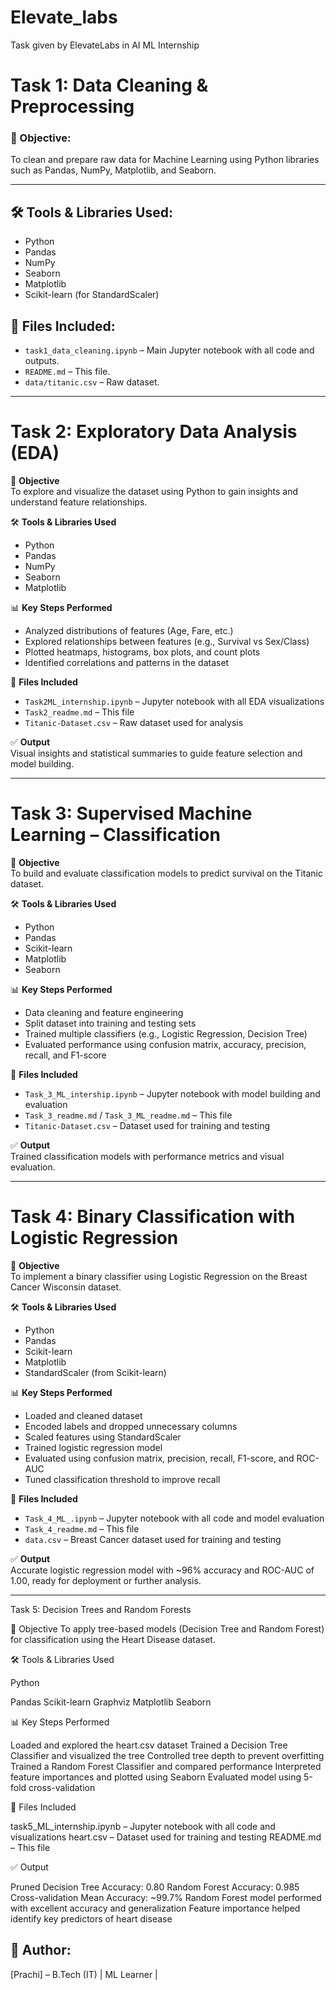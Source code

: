 # Elevate_labs
Task  given by ElevateLabs in AI ML Internship

# Task 1: Data Cleaning & Preprocessing

### 🎯 Objective:
To clean and prepare raw data for Machine Learning using Python libraries such as Pandas, NumPy, Matplotlib, and Seaborn.

---

## 🛠️ Tools & Libraries Used:
- Python
- Pandas
- NumPy
- Seaborn
- Matplotlib
- Scikit-learn (for StandardScaler)

## 📁 Files Included:
- `task1_data_cleaning.ipynb` – Main Jupyter notebook with all code and outputs.
- `README.md` – This file.
- `data/titanic.csv` – Raw dataset.

---------------------------------------------------------------------------------------------------------------------------------------------------------------------------------------------------

# Task 2: Exploratory Data Analysis (EDA)

🎯 **Objective**  
To explore and visualize the dataset using Python to gain insights and understand feature relationships.

🛠️ **Tools & Libraries Used**
- Python
- Pandas
- NumPy
- Seaborn
- Matplotlib

📊 **Key Steps Performed**
- Analyzed distributions of features (Age, Fare, etc.)
- Explored relationships between features (e.g., Survival vs Sex/Class)
- Plotted heatmaps, histograms, box plots, and count plots
- Identified correlations and patterns in the dataset

📁 **Files Included**
- `Task2ML_internship.ipynb` – Jupyter notebook with all EDA visualizations
- `Task2_readme.md` – This file
- `Titanic-Dataset.csv` – Raw dataset used for analysis

✅ **Output**  
Visual insights and statistical summaries to guide feature selection and model building.


--------------------------------------------------------------------------------------------------------------------------------------------------------------------------------------------------


# Task 3: Supervised Machine Learning – Classification

🎯 **Objective**  
To build and evaluate classification models to predict survival on the Titanic dataset.

🛠️ **Tools & Libraries Used**
- Python
- Pandas
- Scikit-learn
- Matplotlib
- Seaborn

📊 **Key Steps Performed**
- Data cleaning and feature engineering
- Split dataset into training and testing sets
- Trained multiple classifiers (e.g., Logistic Regression, Decision Tree)
- Evaluated performance using confusion matrix, accuracy, precision, recall, and F1-score

📁 **Files Included**
- `Task_3_ML_intership.ipynb` – Jupyter notebook with model building and evaluation
- `Task_3_readme.md` / `Task_3_ML_readme.md` – This file
- `Titanic-Dataset.csv` – Dataset used for training and testing

✅ **Output**  
Trained classification models with performance metrics and visual evaluation.


--------------------------------------------------------------------------------------------------------------------------------------------------------------------------------------------------


# Task 4: Binary Classification with Logistic Regression

🎯 **Objective**  
To implement a binary classifier using Logistic Regression on the Breast Cancer Wisconsin dataset.

🛠️ **Tools & Libraries Used**
- Python
- Pandas
- Scikit-learn
- Matplotlib
- StandardScaler (from Scikit-learn)

📊 **Key Steps Performed**
- Loaded and cleaned dataset
- Encoded labels and dropped unnecessary columns
- Scaled features using StandardScaler
- Trained logistic regression model
- Evaluated using confusion matrix, precision, recall, F1-score, and ROC-AUC
- Tuned classification threshold to improve recall

📁 **Files Included**
- `Task_4_ML_.ipynb` – Jupyter notebook with all code and model evaluation
- `Task_4_readme.md` – This file
- `data.csv` – Breast Cancer dataset used for training and testing

✅ **Output**  
Accurate logistic regression model with ~96% accuracy and ROC-AUC of 1.00, ready for deployment or further analysis.

--------------------------------------------------------------------------------------

Task 5: Decision Trees and Random Forests

🎯 Objective
To apply tree-based models (Decision Tree and Random Forest) for classification using the Heart Disease dataset.

🛠️ Tools & Libraries Used

Python

Pandas
Scikit-learn
Graphviz
Matplotlib
Seaborn

📊 Key Steps Performed

Loaded and explored the heart.csv dataset
Trained a Decision Tree Classifier and visualized the tree
Controlled tree depth to prevent overfitting
Trained a Random Forest Classifier and compared performance
Interpreted feature importances and plotted using Seaborn
Evaluated model using 5-fold cross-validation

📁 Files Included

task5_ML_internship.ipynb – Jupyter notebook with all code and visualizations
heart.csv – Dataset used for training and testing
README.md – This file

✅ Output

Pruned Decision Tree Accuracy: 0.80
Random Forest Accuracy: 0.985
Cross-validation Mean Accuracy: ~99.7%
Random Forest model performed with excellent accuracy and generalization
Feature importance helped identify key predictors of heart disease

## 🔗 Author:
[Prachi] – B.Tech (IT) | ML Learner |
